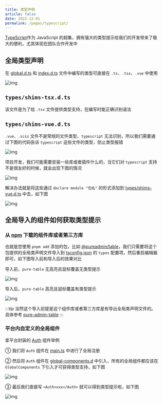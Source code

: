 ```yaml
---
title: 类型声明
article: false
date: 2022-12-01
permalink: /pages/typescript/
---
```


[TypeScript](https://www.tslang.cn/docs/home.html)作为 JavaScript 的超集，拥有强大的类型提示给我们的开发带来了极大的便利，尤其体现在团队合作开发中

## 全局类型声明

在 [global.d.ts](https://github.com/pure-admin/vue-pure-admin/blob/main/types/global.d.ts) 和 [index.d.ts](https://github.com/pure-admin/vue-pure-admin/blob/main/types/index.d.ts) 文件中编写的类型可直接在 `.ts`、`.tsx`、`.vue` 中使用

![img](~@alias/img/type/whole.jpg)

## `types/shims-tsx.d.ts`

该文件是为了给 `.tsx` 文件提供类型支持，在编写时能正确识别语法

## `types/shims-vue.d.ts`

`.vue`、`.scss` 文件不是常规的文件类型，`typescript` 无法识别，所以我们需要通过下图的代码告诉 `typescript` 这些文件的类型，防止类型报错

![img](~@alias/img/type/shims-vue1.jpg)

项目开发，我们可能需要安装一些库或者插件什么的，当它们对 `typescript` 支持不是很友好的时候，就会出现下图的情况

![img](~@alias/img/type/shims-vue2.jpg)

解决办法就是将这些通过 `declare module "包名"` 的形式添加到 [types/shims-vue.d.ts](https://github.com/pure-admin/vue-pure-admin/blob/main/types/shims-vue.d.ts#L12-L14) 中去，如下图

![img](~@alias/img/type/shims-vue3.jpg)

## 全局导入的组件如何获取类型提示

### 从 [npm](https://www.npmjs.com/) 下载的组件库或者第三方库

也就是您使用 `pnpm add` 添加的包，比如 [@pureadmin/table](https://github.com/pure-admin/pure-admin-table)，我们只需要将这个包提供的全局类声明文件导入到 [tsconfig.json](https://github.com/pure-admin/vue-pure-admin/blob/main/tsconfig.json#L33) 的 `types` 配置项，然后重启编辑器即可，如下图导入前和导入后的效果对比

导入前，`pure-table` 无高亮且鼠标覆盖无类型提示

![img](~@alias/img/type/before.jpg)

导入后，`pure-table` 高亮且鼠标覆盖有类型提示

![img](~@alias/img/type/after.jpg)

:::tip
当然这个导入前提是这个组件库或者第三方库是有导出全局类声明文件的。具体参考 [pure-admin-table](https://github.com/pure-admin/pure-admin-table/blob/main/volar.d.ts)
:::

### 平台内自定义的全局组件

拿平台封装的 [Auth](https://github.com/pure-admin/vue-pure-admin/tree/main/src/components/ReAuth) 组件举例

① 我们将 `Auth` 组件在 [main.ts](https://github.com/pure-admin/vue-pure-admin/blob/main/src/main.ts#L48) 中进行了全局注册

② 然后将 `Auth` 组件在 [global-components.d](https://github.com/pure-admin/vue-pure-admin/blob/main/types/global-components.d.ts#L9) 中引入，所有的全局组件都应该在 `GlobalComponents` 下引入才可获得类型支持，如下图

![img](~@alias/img/type/authtype1.jpg)

③ 最后我们直接写 `<Auth>xxx</Auth>` 就可以得到类型提示啦，如下图

![img](~@alias/img/type/authtype2.jpg)
